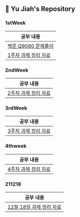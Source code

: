 ## 🙇 Yu Jiah's Repository
### 1stWeek
| 공부 내용 |
|----|
| [백준 Q9080 문제풀이](https://github.com/s-owl-study/Yu-Jiah/blob/main/1stweek/Q9080.java) |
| [1주차 과제 정리 자료](https://github.com/s-owl-study/Yu-Jiah/blob/main/1stweek/211105%20%EC%A0%95%EB%A6%AC.md) |

### 2ndWeek
| 공부 내용 |
|----|
| [2주차 과제 정리 자료](https://github.com/s-owl-study/Yu-Jiah/blob/main/2ndweek/211120%20%EC%A0%95%EB%A6%AC%20%ED%8C%8C%EC%9D%BC.md) |

### 3rdWeek
| 공부 내용 |
|----|
| [3주차 과제 정리 자료](https://github.com/s-owl-study/Yu-Jiah/blob/main/3rdweek/3rdweek.md) |

### 4thweek
| 공부 내용 |
|----|
| [4주차 과제 정리 자료](https://github.com/s-owl-study/Yu-Jiah/blob/main/4thweek/4thweek.md) |

### 211218
| 공부 내용 |
|----|
| [12월 18일 과제 정리 자료](https://github.com/s-owl-study/Yu-Jiah/blob/main/211218/211218.md) |
